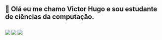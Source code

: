 ## 👋 Olá eu me chamo Victor Hugo e sou estudante de ciências da computação.

<!--
**Victor-Hugo-svg/Victor-Hugo-svg** is a ✨ _special_ ✨ repository because its `README.md` (this file) appears on your GitHub profile.

Here are some ideas to get you started:

- 🔭 Estou trabalhando como N2 na montreal!
- 🌱 Estou cursando ciências da computação!

-->


##


<div> 
 
  <a href="https://www.instagram.com/victor_cfas1/" target="_blank"><img src="https://img.shields.io/badge/-Instagram-%23E4405F?style=for-the-badge&logo=instagram&logoColor=white" target="_blank"></a>
  <a href = "mailto:victorinogo1314@gmail.com"><img src="https://img.shields.io/badge/-Gmail-%23333?style=for-the-badge&logo=gmail&logoColor=white" target="_blank"></a>
   <a href="https://www.linkedin.com/in/victor-hugo-c%C3%A2ndido-039565344/" target="_blank"><img src="https://img.shields.io/badge/-LinkedIn-%230077B5?style=for-the-badge&logo=linkedin&logoColor=white" target="_blank"></a> 
  
